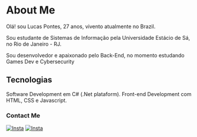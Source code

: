 <h1>About Me</h1>

<p>Olá! sou Lucas Pontes, 27 anos, vivento atualmente no Brazil.</p>
Sou estudante de Sistemas de Informação pela Universidade Estácio de Sá, no Rio de Janeiro - RJ.

Sou desenvolvedor e apaixonado pelo Back-End, no momento estudando Games Dev e Cybersecurity
<h2>Tecnologias</h2>

Software Development em C# (.Net plataform).
Front-end Development com HTML, CSS e Javascript.

<h3>Contact Me</h3>

[![Insta](https://img.shields.io/badge/Gmail-D14836?style=for-the-badge&logo=gmail&logoColor=white)](contatoapontes@hotmail.com)
[![Insta](https://img.shields.io/badge/Instagram-E4405F?style=for-the-badge&logo=instagram&logoColor=white)](https://www.instagram.com/araujoponts/)
